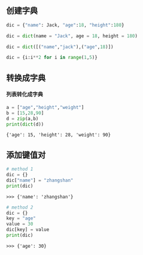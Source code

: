 ## 创建字典
```python
dic = {"name": Jack, "age":18, "height":180}
```
```python
dic = dict(name = "Jack", age = 18, height = 180)
```
```python
dic = dict([("name","jack"),("age",18)])
```
```python
dic = {i:i**2 for i in range(1,5)}
```
## 转换成字典
#### 列表转化成字典
```python
a = ["age","height","weight"]
b = [15,28,90]
d = zip(a,b)
print(dict(d))
```
```
{'age': 15, 'height': 28, 'weight': 90}
```
## 添加键值对
```python
# method 1
dic = {}
dic["name"] = "zhangshan"
print(dic)
```
```
>>> {'name': 'zhangshan'}
```
```python
# method 2
dic = {}
key = "age"
value = 30
dic[key] = value
print(dic)
```
```
>>> {'age': 30}
```
